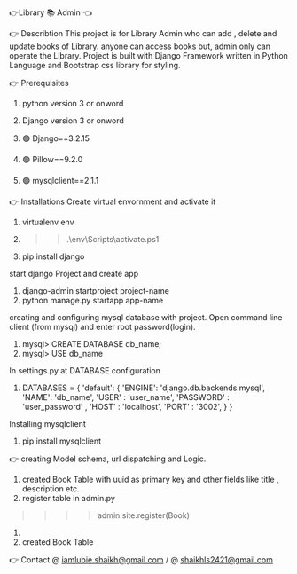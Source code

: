 👉Library 📚 Admin 👈

👉 Describtion 
This project is for Library Admin who can add , delete and update books of Library. anyone can access books but, admin only can operate the Library.
Project is built with Django Framework written in Python Language and Bootstrap css library for styling.


👉 Prerequisites 
 1. python version 3 or onword
 2. Django version 3 or onword

1. 🟢 Django==3.2.15
2. 🟢 Pillow==9.2.0
3. 🟢 mysqlclient==2.1.1


👉 Installations
Create virtual envornment and activate it
 1. virtualenv env
 2. >> .\env\Scripts\activate.ps1 
 3. pip install django
 
start django Project and create app
 1. django-admin startproject project-name
 2. python manage.py startapp app-name

creating and configuring mysql database with project.
  Open command line client (from mysql) and enter root password(login).
  1. mysql> CREATE DATABASE db_name;
  2. mysql> USE db_name

  In settings.py at DATABASE configuration
    
 1.   DATABASES = {
       'default': {
            'ENGINE': 'django.db.backends.mysql',
            'NAME': 'db_name',
            'USER' : 'user_name',
            'PASSWORD' : 'user_password' ,
            'HOST' : 'localhost',
            'PORT' : '3002',
        }
    }

  Installing mysqlclient 
  1. pip install mysqlclient



👉 creating Model schema, url dispatching and Logic.
1. created Book Table with uuid as primary key and other fields like title , description etc.
1. register table in admin.py
  >>>> admin.site.register(Book)
1.  
1. created  Book Table 





👉 Contact 
 @ iamlubie.shaikh@gmail.com /
 @ shaikhls2421@gmail.com





